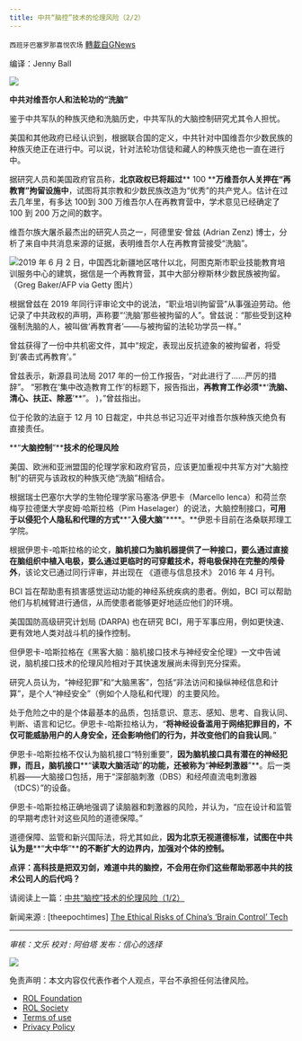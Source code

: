 ```yaml
---
title: 中共“脑控”技术的伦理风险（2/2）
---
```

`西班牙巴塞罗那喜悦农场` [轉載自GNews](https://gnews.org/zh-hans/1789690/)

编译：Jenny Ball

![](https://assets.gnews.org/wp-content/uploads/2021/12/image-1381.png)

**中共对维吾尔人和法轮功的“洗脑”**

鉴于中共军队的种族灭绝和洗脑历史，中共军队的大脑控制研究尤其令人担忧。

美国和其他政府已经认识到，根据联合国的定义，中共针对中国维吾尔少数民族的种族灭绝正在进行中。可以说，针对法轮功信徒和藏人的种族灭绝也一直在进行中。

据研究人员和美国政府官员称，**北京政权已将超过**** 100 ****万维吾尔人关押在“再教育”拘留设施中**，试图将其宗教和少数民族改造为“优秀”的共产党人。估计在过去几年里，有多达 100到 300 万维吾尔人在再教育营中，学术意见已经确定了 100 到 200 万之间的数字。

维吾尔族大屠杀最杰出的研究人员之一，阿德里安·曾兹 (Adrian Zenz) 博士，分析了来自中共消息来源的证据，表明维吾尔人在再教育营接受“洗脑”。

![](https://assets.gnews.org/wp-content/uploads/2021/12/GettyImages-1152108730-600x400-1.jpg)2019 年 6 月 2 日，中国西北新疆地区喀什以北，阿图克斯市职业技能教育培训服务中心的建筑，据信是一个再教育营，其中大部分穆斯林少数民族被拘留。（Greg Baker/AFP via Getty 图片）

根据曾兹在 2019 年同行评审论文中的说法，“职业培训拘留营”从事强迫劳动。他记录了中共政权的声明，声称要“‘洗脑’那些被拘留的人”。曾兹说：“那些受到这种强制洗脑的人，被叫做‘再教育者’——与被拘留的法轮功学员一样。”

曾兹获得了一份中共机密文件，其中“规定，表现出反抗迹象的被拘留者，将受到‘袭击式再教育’。”

曾兹表示，新源县司法局 2017 年的一份工作报告，“对此进行了……严厉的措辞”。 “邪教在‘集中改造教育工作’的标题下，报告指出，**再教育工作必须****‘****洗脑、清心、扶正、除恶****’**”。 )，”曾兹指出。

位于伦敦的法庭于 12 月 10 日裁定，中共总书记习近平对维吾尔族种族灭绝负有直接责任。

**“****大脑控制****”****技术的伦理风险**

美国、欧洲和亚洲盟国的伦理学家和政府官员，应该更加重视中共军方对“大脑控制”的研究与该政权的种族灭绝“洗脑”相结合。

根据瑞士巴塞尔大学的生物伦理学家马塞洛·伊恩卡（Marcello Ienca）和荷兰奈梅亨拉德堡大学皮姆·哈斯拉格（Pim Haselager）的说法，大脑控制接口，**可用于以侵犯个人隐私和代理的方式****“****入侵大脑****”****。**伊恩卡目前在洛桑联邦理工学院。

根据伊恩卡-哈斯拉格的论文，**脑机接口为脑机器提供了一种接口，要么通过直接在脑组织中植入电极，要么通过更临时的可穿戴技术，将电极保持在完整的颅骨外**，该论文已通过同行评审，并出现在 《道德与信息技术》 2016 年 4 月刊。

BCI 旨在帮助患有损害感觉运动功能的神经系统疾病的患者。例如，BCI 可以帮助他们与机械臂进行通信，从而使患者能够更好地适应他们的环境。

美国国防高级研究计划局 (DARPA) 也在研究 BCI，用于军事应用，例如更快速、更有效地人类对战斗机的操作控制。

但伊恩卡-哈斯拉格在《黑客大脑：脑机接口技术与神经安全伦理》一文中告诫说，脑机接口技术的伦理风险相对于其快速发展尚未得到充分探索。

研究人员认为，“神经犯罪”和“大脑黑客”，包括“非法访问和操纵神经信息和计算”，是个人“神经安全”（例如个人隐私和代理）的主要风险。

处于危险之中的是个体最基本的品质，包括意识、意志、感知、思考、自我认同、判断、语言和记忆。伊恩卡-哈斯拉格认为，“**将神经设备滥用于网络犯罪目的，不仅可能威胁用户的人身安全，还会影响他们的行为，并改变他们的自我认同**。”

伊恩卡-哈斯拉格不仅认为脑机接口“特别重要”，**因为脑机接口具有潜在的神经犯罪，而且，脑机接口****“****读取大脑活动****”****的功能，还被称为****“****神经刺激器****”**。后一类机器——大脑接口包括，用于“深部脑刺激（DBS）和经颅直流电刺激器（tDCS）”的设备。

伊恩卡-哈斯拉格正确地强调了读脑器和刺激器的风险，并认为，“应在设计和监管的早期考虑针对这些风险的道德保障。”

道德保障、监管和新兴国际法，将尤其如此，**因为北京无视道德标准，试图在中共认为是****“****大中华****”****的不断扩大的边界内，加强对个体的控制。**

**点评：高科技是把双刃剑，难道中共的脑控，不会用在你们这些帮助邪恶中共的技术公司人的后代吗？**

请阅读上一篇：[中共“脑控”技术的伦理风险（1/2）](https://gnews.org/zh-hans/1789671/)

新闻来源 : [theepochtimes] [The Ethical Risks of China’s ‘Brain Control’ Tech](https://www.theepochtimes.com/the-ethical-risks-of-chinas-brain-control-tech_4167051.html?utm_source=News&amp;utm_campaign=breaking-2021-12-24-1&amp;utm_medium=email&amp;est=lZwgyaGCr8aGqLJxQ7WQ4qQX5pmEtGvPzHXS0slrk6lGu285a6RP53x3NYta4DJP)

* * *

*审核：文乐*
*校对 : 阿伯塔*
*发布：信心的选择*

![](https://assets.gnews.org/wp-content/uploads/2021/12/GNEWS_CH.-1.jpeg)

 

免责声明：本文内容仅代表作者个人观点，平台不承担任何法律风险。

- [ROL Foundation](https://rolfoundation.org/)
- [ROL Society](https://rolsociety.org/)
- [Terms of use](https://gnews.org/terms-of-use-3/)
- [Privacy Policy](https://gnews.org/privacy-policy/)
